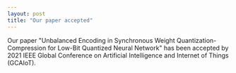 ```yaml
---
layout: post
title: "Our paper accepted"
---
```


Our paper "Unbalanced Encoding in Synchronous Weight Quantization-Compression for Low-Bit Quantized Neural Network" has been accepted by 2021 IEEE Global Conference on Artificial Intelligence and Internet of Things (GCAIoT). 
